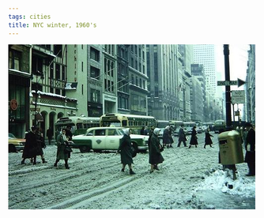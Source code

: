 ```yaml
---
tags: cities
title: NYC winter, 1960's
---
```


![nycwinter](https://raw.githubusercontent.com/muneer78/muneer78.github.io/master/images/NYC8.jpg)


